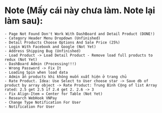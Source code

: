 # Note (Mấy cái này chưa làm. Note lại làm sau):
    - Page Not Found Don't Work With DashBoard and Detail Product (DONE!)
    - Category Header Menu Dropdown (Unfinished)
    - Detail Products Choose Options And Sale Price (25%)
    - Login With Facebook and Google (Not Yet)
    - Address Shipping Bug (Unfinished)
    - Load Product -> Load Detail Product - Remove load full products to redux (Not Yet)
    - DashBoard Admin (Processing!!!) 
    - Wrong Password -> Fix It
    - Loading Spin when load data
    - Admin ẩn products khi không muốn xuất hiện ở trang chủ
    - Rate Product. Idea: Use Select to User choose star -> Save db of product by array object -> Rate Product: Trung Bình Cộng of list Array rated: 2.5 get 2.5 if 2.4 get 2. 2.6 -> 3
    - Fix Align-Item = Center for Table (Not Yet)
    - Research WebHook VNPay
    - Change Type Notification For User
    - Notification For User